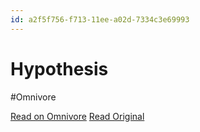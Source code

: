 ```yaml
---
id: a2f5f756-f713-11ee-a02d-7334c3e69993
---
```


# Hypothesis
#Omnivore

[Read on Omnivore](https://omnivore.app/me/hypothesis-18ec71b04d8)
[Read Original](https://hypothes.is/a/ACPzfvcKEe6p9w8rtSxeZQ)

